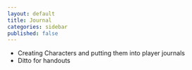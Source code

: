 ```yaml
---
layout: default
title: Journal
categories: sidebar
published: false
---
```


* Creating Characters and putting them into player journals
* Ditto for handouts